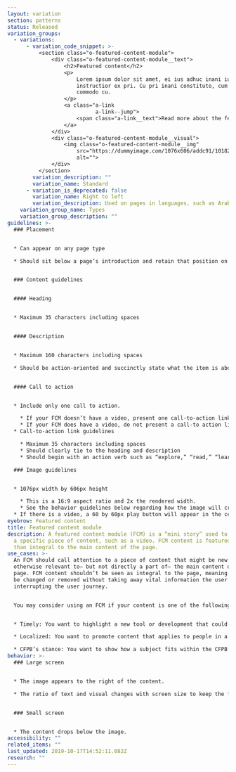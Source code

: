 ```yaml
---
layout: variation
section: patterns
status: Released
variation_groups:
  - variations:
      - variation_code_snippet: >-
          <section class="o-featured-content-module">
              <div class="o-featured-content-module__text">
                  <h2>Featured content</h2>
                  <p>
                      Lorem ipsum dolor sit amet, ei ius adhuc inani iudico, labitur
                      instructior ex pri. Cu pri inani constituto, cum aeque noster
                      commodo cu.
                  </p>
                  <a class="a-link
                            a-link--jump">
                      <span class="a-link__text">Read more about the feature</span>
                  </a>
              </div>
              <div class="o-featured-content-module__visual">
                  <img class="o-featured-content-module__img"
                      src="https://dummyimage.com/1076x606/addc91/101820"
                      alt="">
              </div>
          </section>
        variation_description: ""
        variation_name: Standard
      - variation_is_deprecated: false
        variation_name: Right to left
        variation_description: Used on pages in languages, such as Arabic, that read right to left
    variation_group_name: Types
    variation_group_description: ""
guidelines: >-
  ### Placement 


  * Can appear on any page type 

  * Should sit below a page’s introduction and retain that position on all screen sizes  


  ### Content guidelines 


  #### Heading 


  * Maximum 35 characters including spaces 


  #### Description 


  * Maximum 160 characters including spaces 

  * Should be action-oriented and succinctly state what the item is about and how it relates to the main content of the page 


  #### Call to action 


  * Include only one call to action. 

    * If your FCM doesn’t have a video, present one call-to-action link.  
    * If your FCM does have a video, do not present a call-to action link. The desired action is for the user to play the video, so the play button serves as a visual call-to-action.  
  * Call-to-action link guidelines 

    * Maximum 35 characters including spaces 
    * Should clearly tie to the heading and description 
    * Should begin with an action verb such as “explore,” “read,” “learn,” or “discover”  

  ### Image guidelines 


  * 1076px width by 606px height 

    * This is a 16:9 aspect ratio and 2x the rendered width.   
    * See the behavior guidelines below regarding how the image will crop as the browser width changes.   
  * If there is a video, a 60 by 60px play button will appear in the center of the image. Make sure the image’s subject is not obscured by the play button, particularly ensuring that no faces are covered by the button.
eyebrow: Featured content
title: Featured content module
description: A featured content module (FCM) is a “mini story” used to highlight
  a specific piece of content, such as a video. FCM content is featured rather
  than integral to the main content of the page.
use_cases: >-
  An FCM should call attention to a piece of content that might be new or
  otherwise relevant to— but not directly a part of— the main content on the
  page. FCM content shouldn’t be seen as integral to the page, meaning it could
  be changed or removed without taking away vital information the user needs or
  interrupting the user journey.  


  You may consider using an FCM if your content is one of the following. 


  * Timely: You want to highlight a new tool or development that could be impactful to visitors. Keep in mind that, when the content becomes dated and you remove it from the FCM, you must ensure you’re not removing the only way users can navigate to it. Be sure to plan a permanent home for the content. 

  * Localized: You want to promote content that applies to people in a specific geographic area. An FCM provides emphasis and placement that will help ensure that specific audience sees the content. When the content is removed, it won’t disrupt the main user flow of the page.  

  * CFPB’s stance: You want to show how a subject fits within the CFPB’s areas of expertise and what the CFPB’s stance is on it.
behavior: >-
  ### Large screen 


  * The image appears to the right of the content.  

  * The ratio of text and visual changes with screen size to keep the full height of the image visible. As available width dips below the maximum page width, the text area shrinks in width while the visual maintains a fixed width of 270px. That means that the height and aspect ratio of the visual will change as the screen shrinks, and the image will be cropped between 16% and 29% from each side. 


  ### Small screen 


  * The content drops below the image.
accessibility: ""
related_items: ""
last_updated: 2019-10-17T14:52:11.082Z
research: ""
---
```

